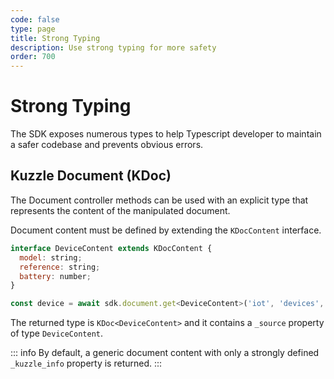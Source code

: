```yaml
---
code: false
type: page
title: Strong Typing
description: Use strong typing for more safety
order: 700
---
```


# Strong Typing

The SDK exposes numerous types to help Typescript developer to maintain a safer codebase and prevents obvious errors.

## Kuzzle Document (KDoc)

The Document controller methods can be used with an explicit type that represents the content of the manipulated document.

Document content must be defined by extending the `KDocContent` interface.

```js
interface DeviceContent extends KDocContent {
  model: string;
  reference: string;
  battery: number;
}

const device = await sdk.document.get<DeviceContent>('iot', 'devices', 'abeeway-H72K2');
```

The returned type is `KDoc<DeviceContent>` and it contains a `_source` property of type `DeviceContent`.

::: info
By default, a generic document content with only a strongly defined `_kuzzle_info` property is returned.
:::